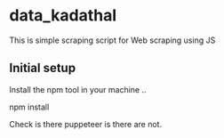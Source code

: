 # data_kadathal
This is simple scraping script for Web scraping using JS 

## Initial setup

Install the npm tool in your machine ..

npm install

Check is there puppeteer is there are not.
